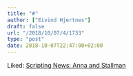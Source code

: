 ```yaml
---
title: "#"
author: ["Eivind Hjertnes"]
draft: false
url: "/2018/10/07/4/1733"
type: "post"
date: 2018-10-07T22:47:00+02:00
---
```


Liked: [Scripting News:
Anna and Stallman](http://scripting.com/2018/10/01/141620.html)
